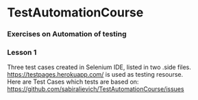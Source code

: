 # TestAutomationCourse
### Exercises on Automation of testing
### Lesson 1
Three test cases created in Selenium IDE, listed in two .side files. https://testpages.herokuapp.com/ is used as testing resourse. </br>
Here are Test Cases which tests are based on: https://github.com/sabiralievich/TestAutomationCourse/issues
